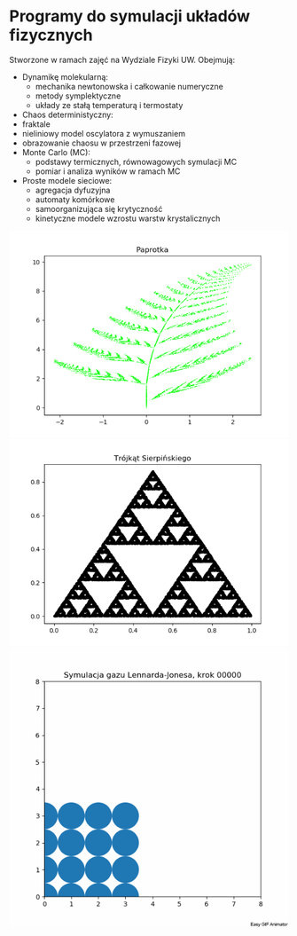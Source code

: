 # Programy do symulacji układów fizycznych

Stworzone w ramach zajęć na Wydziale Fizyki UW. Obejmują:
* Dynamikę molekularną:
  * mechanika newtonowska i całkowanie numeryczne
  * metody symplektyczne
  * układy ze stałą temperaturą i termostaty
*  Chaos deterministyczny:
  *   fraktale
  *   nieliniowy model oscylatora z wymuszaniem
  *   obrazowanie chaosu w przestrzeni fazowej
* Monte Carlo (MC):
  * podstawy termicznych, równowagowych symulacji MC
  * pomiar i analiza wyników w ramach MC
* Proste modele sieciowe:
  * agregacja dyfuzyjna
  * automaty komórkowe
  * samoorganizująca się krytyczność
  * kinetyczne modele wzrostu warstw krystalicznych
  
 ![](5lab1paprotka.png)
 ![](5lab1trojkat.png)
  ![](6lab2.gif)
  
